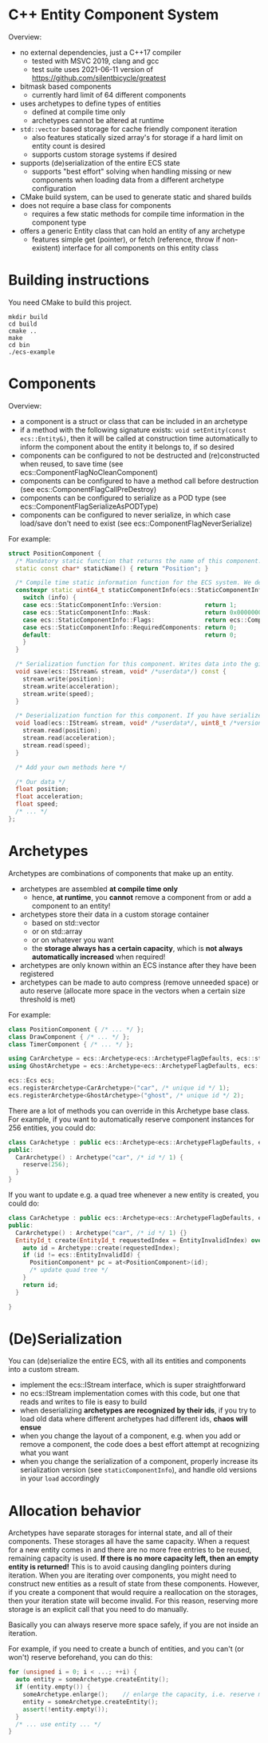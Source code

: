 # C++ Entity Component System

Overview:
- no external dependencies, just a C++17 compiler
  - tested with MSVC 2019, clang and gcc
  - test suite uses 2021-06-11 version of https://github.com/silentbicycle/greatest
- bitmask based components
  - currently hard limit of 64 different components 
- uses archetypes to define types of entities
  - defined at compile time only
  - archetypes cannot be altered at runtime
- ```std::vector``` based storage for cache friendly component iteration
  - also features statically sized array's for storage if a hard limit on entity count is desired
  - supports custom storage systems if desired
- supports (de)serialization of the entire ECS state
  - supports "best effort" solving when handling missing or new components when loading data from a different archetype configuration
- CMake build system, can be used to generate static and shared builds
- does not require a base class for components
  - requires a few static methods for compile time information in the component type
- offers a generic Entity class that can hold an entity of any archetype
  - features simple get (pointer), or fetch (reference, throw if non-existent) interface for all components on this entity class

# Building instructions

You need CMake to build this project.

```
mkdir build
cd build
cmake ..
make
cd bin
./ecs-example
```

# Components

Overview:
- a component is a struct or class that can be included in an archetype
- if a method with the following signature exists: ```void setEntity(const ecs::Entity&)```, then it will be called at construction time automatically to inform the component about the entity it belongs to, if so desired
- components can be configured to not be destructed and (re)constructed when reused, to save time (see ecs::ComponentFlagNoCleanComponent)
- components can be configured to have a method call before destruction (see ecs::ComponentFlagCallPreDestroy)
- components can be configured to serialize as a POD type (see ecs::ComponentFlagSerializeAsPODType)
- components can be configured to never serialize, in which case load/save don't need to exist (see ecs::ComponentFlagNeverSerialize)

For example:
```C++
struct PositionComponent {
  /* Mandatory static function that returns the name of this component. This is serialized, and later used to recognize the component. */
  static const char* staticName() { return "Position"; }

  /* Compile time static information function for the ECS system. We define the component mask, current serialization version and flags with this. */
  constexpr static uint64_t staticComponentInfo(ecs::StaticComponentInfo info) {
    switch (info) {
    case ecs::StaticComponentInfo::Version:            return 1;                          // serialization version, increase when changing
    case ecs::StaticComponentInfo::Mask:               return 0x0000000000000001;         // unique single bit mask that represents this component
    case ecs::StaticComponentInfo::Flags:              return ecs::ComponentFlagDefaults; // flags for our component
    case ecs::StaticComponentInfo::RequiredComponents: return 0;                          // mask of components we require to always be paired with us
    default:                                           return 0;
    }
  }

  /* Serialization function for this component. Writes data into the given stream. No need to write version information, this is done by the ECS automatically. */
  void save(ecs::IStream& stream, void* /*userdata*/) const {
    stream.write(position);
    stream.write(acceleration);
    stream.write(speed);
  }

  /* Deserialization function for this component. If you have serialized data with different version, then use the given version to determine what data to load. */
  void load(ecs::IStream& stream, void* /*userdata*/, uint8_t /*version*/) {
    stream.read(position);
    stream.read(acceleration);
    stream.read(speed);
  }

  /* Add your own methods here */

  /* Our data */
  float position;
  float acceleration;
  float speed;
  /* ... */
};

```

# Archetypes

Archetypes are combinations of components that make up an entity.
- archetypes are assembled **at compile time only**
  - hence, **at runtime**, you **cannot** remove a component from or add a component to an entity!
- archetypes store their data in a custom storage container
  - based on std::vector
  - or on std::array
  - or on whatever you want
  - the **storage always has a certain capacity**, which is **not always automatically increased** when required!
- archetypes are only known within an ECS instance after they have been registered
- archetypes can be made to auto compress (remove unneeded space) or auto reserve (allocate more space in the vectors when a certain size threshold is met)

For example:
```C++
class PositionComponent { /* ... */ };
class DrawComponent { /* ... */ };
class TimerComponent { /* ... */ };

using CarArchetype = ecs::Archetype<ecs::ArchetypeFlagDefaults, ecs::storage::FixedSizedArray<4>::Type, PositionComponent, DrawComponent>;
using GhostArchetype = ecs::Archetype<ecs::ArchetypeFlagDefaults, ecs::storage::Vector, PositionComponent, DrawComponent, TimerComponent>;

ecs::Ecs ecs;
ecs.registerArchetype<CarArchetype>("car", /* unique id */ 1);
ecs.registerArchetype<GhostArchetype>("ghost", /* unique id */ 2);
```

There are a lot of methods you can override in this Archetype base class. For example, if you want to automatically reserve component instances for 256 entities, you could do:
```C++
class CarAchetype : public ecs::Archetype<ecs::ArchetypeFlagDefaults, ecs::storage::FixedSizedArray<4>::Type, PositionComponent, DrawComponent> {
public:
  CarArchetype() : Archetype("car", /* id */ 1) {
    reserve(256);
  }
}
```

If you want to update e.g. a quad tree whenever a new entity is created, you could do:
```C++
class CarAchetype : public ecs::Archetype<ecs::ArchetypeFlagDefaults, ecs::storage::FixedSizedArray<4>::Type, PositionComponent, DrawComponent> {
public:
  CarArchetype() : Archetype("car", /* id */ 1) {}
  EntityId_t create(EntityId_t requestedIndex = EntityInvalidIndex) override {
    auto id = Archetype::create(requestedIndex);
    if (id != ecs::EntityInvalidId) {
      PositionComponent* pc = at<PositionComponent>(id);
      /* update quad tree */
    }
    return id;
  }

}
```

# (De)Serialization

You can (de)serialize the entire ECS, with all its entities and components into a custom stream. 
- implement the ecs::IStream interface, which is super straightforward
- no ecs::IStream implementation comes with this code, but one that reads and writes to file is easy to build
- when deserializing **archetypes are recognized by their ids**, if you try to load old data where different archetypes had different ids, **chaos will ensue**
- when you change the layout of a component, e.g. when you add or remove a component, the code does a best effort attempt at recognizing what you want
- when you change the serialization of a component, properly increase its serialization version (see ```staticComponentInfo```), and handle old versions in your ```load``` accordingly

# Allocation behavior

Archetypes have separate storages for internal state, and all of their components. These storages all have the same capacity. When a request for a new entity comes in and there are no more free entries to be reused, remaining capacity is used. **If there is no more capacity left, then an empty entity is returned!** This is to avoid causing dangling pointers during iteration. When you are iterating over components, you might need to construct new entities as a result of state from these components. However, if you create a component that would require a reallocation on the storages, then your iteration state will become invalid. For this reason, reserving more storage is an explicit call that you need to do manually.

Basically you can always reserve more space safely, if you are not inside an iteration.

For example, if you need to create a bunch of entities, and you can't (or won't) reserve beforehand, you can do this:
```C++
for (unsigned i = 0; i < ...; ++i) {
  auto entity = someArchetype.createEntity();
  if (entity.empty()) {
    someArchetype.enlarge();    // enlarge the capacity, i.e. reserve more space
    entity = someArchetype.createEntity();
    assert(!entity.empty());
  }
  /* ... use entity ... */
}
```

